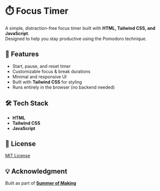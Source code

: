 # ⏱️ Focus Timer

A simple, distraction-free focus timer built with **HTML, Tailwind CSS, and JavaScript**.  
Designed to help you stay productive using the Pomodoro technique.

## 🚀 Features
- Start, pause, and reset timer
- Customizable focus & break durations
- Minimal and responsive UI
- Built with **Tailwind CSS** for styling
- Runs entirely in the browser (no backend needed)

## 🛠️ Tech Stack
- **HTML** 
- **Tailwind CSS**  
- **JavaScript**

## 📄 License

[MIT License](./LICENCE)

## 💡 Acknowledgment

Built as part of **[Summer of Making](https://summer.hackclub.com/)**
